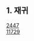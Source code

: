 ## 1. 재귀

[2447](https://www.acmicpc.net/problem/2447) <br>
[11729](https://www.acmicpc.net/problem/11729)
